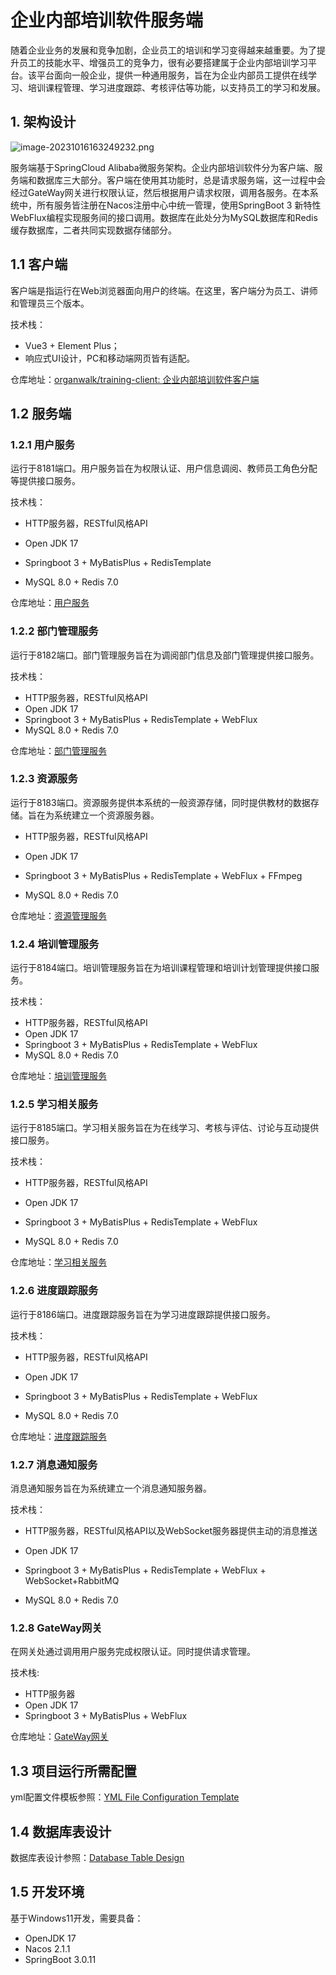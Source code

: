 # 企业内部培训软件服务端

随着企业业务的发展和竞争加剧，企业员工的培训和学习变得越来越重要。为了提升员工的技能水平、增强员工的竞争力，很有必要搭建属于企业内部培训学习平台。该平台面向一般企业，提供一种通用服务，旨在为企业内部员工提供在线学习、培训课程管理、学习进度跟踪、考核评估等功能，以支持员工的学习和发展。

## 1. 架构设计

![image-20231016163249232.png](https://i.postimg.cc/GpDR7mnD/image-20231016163249232.png)

服务端基于SpringCloud Alibaba微服务架构。企业内部培训软件分为客户端、服务端和数据库三大部分。客户端在使用其功能时，总是请求服务端，这一过程中会经过GateWay网关进行权限认证，然后根据用户请求权限，调用各服务。在本系统中，所有服务皆注册在Nacos注册中心中统一管理，使用SpringBoot 3 新特性WebFlux编程实现服务间的接口调用。数据库在此处分为MySQL数据库和Redis缓存数据库，二者共同实现数据存储部分。

## 1.1 客户端

客户端是指运行在Web浏览器面向用户的终端。在这里，客户端分为员工、讲师和管理员三个版本。

技术栈：

- Vue3 + Element Plus；
- 响应式UI设计，PC和移动端网页皆有适配。

仓库地址：[organwalk/training-client: 企业内部培训软件客户端 ](https://github.com/organwalk/training-client)

## 1.2 服务端

### 1.2.1 用户服务

运行于8181端口。用户服务旨在为权限认证、用户信息调阅、教师员工角色分配等提供接口服务。

技术栈：

- HTTP服务器，RESTful风格API
- Open JDK 17

- Springboot 3 + MyBatisPlus + RedisTemplate
- MySQL 8.0 + Redis 7.0

仓库地址：[用户服务](https://github.com/organwalk/training-server/tree/master/training-user-service)

### 1.2.2 部门管理服务

运行于8182端口。部门管理服务旨在为调阅部门信息及部门管理提供接口服务。

技术栈：

- HTTP服务器，RESTful风格API
- Open JDK 17
- Springboot 3 + MyBatisPlus + RedisTemplate + WebFlux
- MySQL 8.0 + Redis 7.0

仓库地址：[部门管理服务](https://github.com/organwalk/training-server/tree/master/training-department-service)

### 1.2.3 资源服务

运行于8183端口。资源服务提供本系统的一般资源存储，同时提供教材的数据存储。旨在为系统建立一个资源服务器。

- HTTP服务器，RESTful风格API

- Open JDK 17
- Springboot 3 + MyBatisPlus + RedisTemplate + WebFlux + FFmpeg
- MySQL 8.0 + Redis 7.0

仓库地址：[资源管理服务](https://github.com/organwalk/training-server/tree/master/training-resource)

### 1.2.4 培训管理服务

运行于8184端口。培训管理服务旨在为培训课程管理和培训计划管理提供接口服务。

技术栈：

- HTTP服务器，RESTful风格API
- Open JDK 17
- Springboot 3 + MyBatisPlus + RedisTemplate + WebFlux
- MySQL 8.0 + Redis 7.0

仓库地址：[培训管理服务](https://github.com/organwalk/training-server/tree/master/training-plan-service)

### 1.2.5 学习相关服务

运行于8185端口。学习相关服务旨在为在线学习、考核与评估、讨论与互动提供接口服务。

技术栈：

- HTTP服务器，RESTful风格API

- Open JDK 17
- Springboot 3 + MyBatisPlus + RedisTemplate + WebFlux
- MySQL 8.0 + Redis 7.0

仓库地址：[学习相关服务](https://github.com/organwalk/training-server/tree/master/training-learn-service)

### 1.2.6 进度跟踪服务

运行于8186端口。进度跟踪服务旨在为学习进度跟踪提供接口服务。

技术栈：

- HTTP服务器，RESTful风格API

- Open JDK 17
- Springboot 3 + MyBatisPlus + RedisTemplate + WebFlux
- MySQL 8.0 + Redis 7.0

仓库地址：[进度跟踪服务](https://github.com/organwalk/training-server/tree/master/training-progress-service)

### 1.2.7 消息通知服务

消息通知服务旨在为系统建立一个消息通知服务器。

技术栈：

- HTTP服务器，RESTful风格API以及WebSocket服务器提供主动的消息推送

- Open JDK 17
- Springboot 3 + MyBatisPlus + RedisTemplate + WebFlux + WebSocket+RabbitMQ
- MySQL 8.0 + Redis 7.0

### 1.2.8 GateWay网关

在网关处通过调用用户服务完成权限认证。同时提供请求管理。

技术栈:

- HTTP服务器
- Open JDK 17
- Springboot 3 + MyBatisPlus + WebFlux

仓库地址：[GateWay网关](https://github.com/organwalk/training-server/tree/master/training-gateway)

## 1.3 项目运行所需配置

yml配置文件模板参照：[YML File Configuration Template](https://github.com/organwalk/training-server/blob/master/YML%20File%20Configuration%20Template.md)

## 1.4 数据库表设计

数据库表设计参照：[Database Table Design](https://github.com/organwalk/training-server/blob/master/Database%20Table%20Design.md)

## 1.5 开发环境

基于Windows11开发，需要具备：

- OpenJDK 17
- Nacos 2.1.1
- SpringBoot 3.0.11

